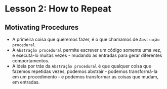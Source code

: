 # Lesson 2: How to Repeat

## Motivating Procedures

+ A primeira coisa que queremos fazer, é o que chamamos de `Abstração procedural`.
+ A `Abstração procedural` permite escrever um código somente uma vez, e executá-lo muitas vezes - mudando as entradas para gerar diferentes comportamentos.
+ A ideia por trás da `Abstração procedural` é que qualquer coisa que fazemos repetidas vezes, podemos abstrair - podemos transformá-la em um procedimento - e podemos transformar as coisas que mudam, em entradas.